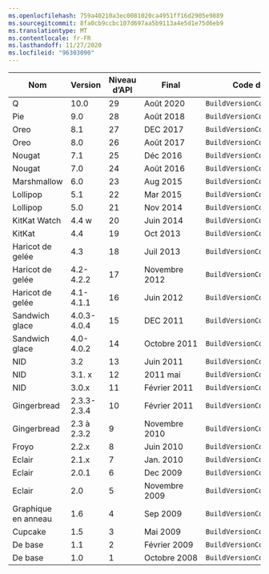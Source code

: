 ```yaml
---
ms.openlocfilehash: 759a40210a3ec0081020ca4951ff16d2905e9889
ms.sourcegitcommit: 8fa0cb9ccbc107d697aa5b9113a4e5d1e75d6eb9
ms.translationtype: MT
ms.contentlocale: fr-FR
ms.lasthandoff: 11/27/2020
ms.locfileid: "96303090"
---
```


|Nom|Version|Niveau d’API|Final|Code de version de build|
|--- |--- |--- |--- |--- |
|Q|10.0|29|Août 2020|`BuildVersionCodes.Q`|
|Pie|9.0|28|Août 2018|`BuildVersionCodes.P`|
|Oreo|8.1|27|DEC 2017|`BuildVersionCodes.OMr1`|
|Oreo|8.0|26|Août 2017|`BuildVersionCodes.O`|
|Nougat|7.1|25|Déc 2016|`BuildVersionCodes.NMr1`|
|Nougat|7.0|24|Août 2016|`BuildVersionCodes.N`|
|Marshmallow|6.0|23|Aug 2015|`BuildVersionCodes.M`|
|Lollipop|5.1|22|Mar 2015|`BuildVersionCodes.LollipopMr1`|
|Lollipop|5.0|21|Nov 2014|`BuildVersionCodes.Lollipop`|
|KitKat Watch|4.4 w|20|Juin 2014|`BuildVersionCodes.KitKatWatch`|
|KitKat|4.4|19|Oct 2013|`BuildVersionCodes.KitKat`|
|Haricot de gelée|4.3|18|Juil 2013|`BuildVersionCodes.JellyBeanMr2`|
|Haricot de gelée|4.2-4.2.2|17|Novembre 2012|`BuildVersionCodes.JellyBeanMr1`|
|Haricot de gelée|4.1-4.1.1|16|Juin 2012|`BuildVersionCodes.JellyBean`|
|Sandwich glace|4.0.3-4.0.4|15|DEC 2011|`BuildVersionCodes.IceCreamSandwichMr1`|
|Sandwich glace|4.0-4.0.2|14|Octobre 2011|`BuildVersionCodes.IceCreamSandwich`|
|NID|3.2|13|Juin 2011|`BuildVersionCodes.HoneyCombMr2`|
|NID|3.1. x|12|2011 mai|`BuildVersionCodes.HoneyCombMr1`|
|NID|3.0.x|11|Février 2011|`BuildVersionCodes.HoneyComb`|
|Gingerbread|2.3.3-2.3.4|10|Février 2011|`BuildVersionCodes.GingerBreadMr1`|
|Gingerbread|2.3 à 2.3.2|9|Novembre 2010|`BuildVersionCodes.GingerBread`|
|Froyo|2.2.x|8|Juin 2010|`BuildVersionCodes.Froyo`|
|Eclair|2.1.x|7|Jan. 2010|`BuildVersionCodes.EclairMr1`|
|Eclair|2.0.1|6|Dec 2009|`BuildVersionCodes.Eclair01`|
|Eclair|2.0|5|Novembre 2009|`BuildVersionCodes.Eclair`|
|Graphique en anneau|1.6|4|Sep 2009|`BuildVersionCodes.Donut`|
|Cupcake|1.5|3|Mai 2009|`BuildVersionCodes.Cupcake`|
|De base|1.1|2|Février 2009|`BuildVersionCodes.Base11`|
|De base|1.0|1|Octobre 2008|`BuildVersionCodes.Base`|
